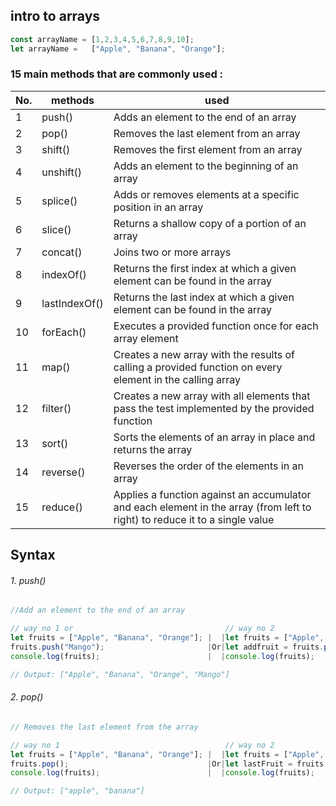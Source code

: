 ## intro to **arrays**

```js
const arrayName = [1,2,3,4,5,6,7,8,9,10];
let arrayName =   ["Apple", "Banana", "Orange"];
```
  ### 15 main methods that are commonly used : 

| No.|methods | used |
|----|----|----|
|1| push()|Adds an element to the end of an array|
|2|pop()|Removes the last element from an array|
|3|shift()| Removes the first element from an array|
|4|unshift()|Adds an element to the beginning of an array|
|5|splice()|Adds or removes elements at a specific position in an array|
|6|slice()|Returns a shallow copy of a portion of an array|
|7|concat()|Joins two or more arrays|
|8|indexOf()|Returns the first index at which a given element can be found in the array|
|9|lastIndexOf()|Returns the last index at which a given element can be found in the array|
|10|forEach()|Executes a provided function once for each array element|
|11|map()|Creates a new array with the results of calling a provided function on every element in the calling array|
|12|filter()|Creates a new array with all elements that pass the test implemented by the provided function|
|13|sort()|Sorts the elements of an array in place and returns the array|
|14| reverse()|Reverses the order of the elements in an array|
|15|reduce()|Applies a function against an accumulator and each element in the array (from left to right) to reduce it to a single value|


## Syntax

###### 1. push()
```js
//Add an element to the end of an array

// way no 1 or                                  // way no 2
let fruits = ["Apple", "Banana", "Orange"]; |  |let fruits = ["Apple", "Banana", "Orange"];
fruits.push("Mango");                       |Or|let addfruit = fruits.push("Mango"); 
console.log(fruits);                        |  |console.log(fruits); 

// Output: ["Apple", "Banana", "Orange", "Mango"]
```
###### 2. pop() 
```js
// Removes the last element from the array

// way no 1                                     // way no 2
let fruits = ["Apple", "Banana", "Orange"]; |  |let fruits = ["Apple", "Banana", "Orange"];
fruits.pop();                               |Or|let lastFruit = fruits.pop();                               
console.log(fruits);                        |  |console.log(fruits);    

// Output: ["apple", "banana"]                                              
```

